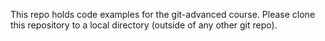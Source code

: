 This repo holds code examples for the git-advanced course. Please clone this repository to a local directory (outside of any other git repo).
